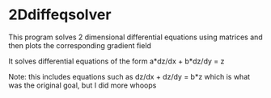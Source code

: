 # 2Ddiffeqsolver
This program solves 2 dimensional differential equations using matrices and then plots the corresponding gradient field 

It solves differential equations of the form a\*dz/dx + b\*dz/dy = z

Note: this includes equations such as dz/dx + dz/dy = b\*z which is what was the original goal, but I did more whoops
